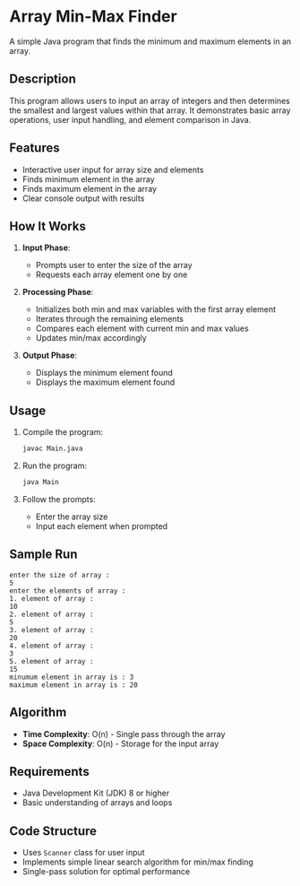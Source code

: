# Array Min-Max Finder

A simple Java program that finds the minimum and maximum elements in an array.

## Description

This program allows users to input an array of integers and then determines the smallest and largest values within that array. It demonstrates basic array operations, user input handling, and element comparison in Java.

## Features

- Interactive user input for array size and elements
- Finds minimum element in the array
- Finds maximum element in the array
- Clear console output with results

## How It Works

1. **Input Phase**: 
   - Prompts user to enter the size of the array
   - Requests each array element one by one

2. **Processing Phase**:
   - Initializes both min and max variables with the first array element
   - Iterates through the remaining elements
   - Compares each element with current min and max values
   - Updates min/max accordingly

3. **Output Phase**:
   - Displays the minimum element found
   - Displays the maximum element found

## Usage

1. Compile the program:
   ```bash
   javac Main.java
   ```

2. Run the program:
   ```bash
   java Main
   ```

3. Follow the prompts:
   - Enter the array size
   - Input each element when prompted

## Sample Run

```
enter the size of array :
5
enter the elements of array : 
1. element of array : 
10
2. element of array : 
5
3. element of array : 
20
4. element of array : 
3
5. element of array : 
15
minumum element in array is : 3
maximum element in array is : 20
```

## Algorithm

- **Time Complexity**: O(n) - Single pass through the array
- **Space Complexity**: O(n) - Storage for the input array

## Requirements

- Java Development Kit (JDK) 8 or higher
- Basic understanding of arrays and loops

## Code Structure

- Uses `Scanner` class for user input
- Implements simple linear search algorithm for min/max finding
- Single-pass solution for optimal performance
